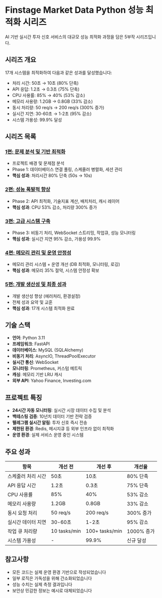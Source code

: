 # Finstage Market Data Python 성능 최적화 시리즈

AI 기반 실시간 투자 신호 서비스의 대규모 성능 최적화 과정을 담은 5부작 시리즈입니다.

## 시리즈 개요

17개 시스템을 최적화하여 다음과 같은 성과를 달성했습니다:

- 처리 시간: 50초 → 10초 (80% 단축)
- API 응답: 1.2초 → 0.3초 (75% 단축)
- CPU 사용률: 85% → 40% (53% 감소)
- 메모리 사용량: 1.2GB → 0.8GB (33% 감소)
- 동시 처리량: 50 req/s → 200 req/s (300% 증가)
- 실시간 지연: 30-60초 → 1-2초 (95% 감소)
- 시스템 가용성: 99.9% 달성

## 시리즈 목록

### [1편: 문제 분석 및 기반 최적화](./01_problem_analysis_and_foundation.md)

- 프로젝트 배경 및 문제점 분석
- Phase 1: 데이터베이스 연결 풀링, 스케줄러 병렬화, 세션 관리
- **핵심 성과**: 처리시간 80% 단축 (50s → 10s)

### [2편: 성능 폭발적 향상](./02_performance_breakthrough.md)

- Phase 2: API 최적화, 기술지표 계산, 배치처리, 캐시 레이어
- **핵심 성과**: CPU 53% 감소, 처리량 300% 증가

### [3편: 고급 시스템 구축](./03_advanced_systems.md)

- Phase 3: 비동기 처리, WebSocket 스트리밍, 작업큐, 성능 모니터링
- **핵심 성과**: 실시간 지연 95% 감소, 가용성 99.9%

### [4편: 메모리 관리 및 운영 안정성](./04_memory_and_operations.md)

- 메모리 관리 시스템 + 운영 개선 (DB 최적화, 모니터링, 로깅)
- **핵심 성과**: 메모리 35% 절약, 시스템 안정성 확보

### [5편: 개발 생산성 및 최종 성과](./05_productivity_and_results.md)

- 개발 생산성 향상 (에러처리, 환경설정)
- 전체 성과 요약 및 교훈
- **핵심 성과**: 17개 시스템 최적화 완료

## 기술 스택

- **언어**: Python 3.11
- **프레임워크**: FastAPI
- **데이터베이스**: MySQL (SQLAlchemy)
- **비동기 처리**: AsyncIO, ThreadPoolExecutor
- **실시간 통신**: WebSocket
- **모니터링**: Prometheus, 커스텀 메트릭
- **캐싱**: 메모리 기반 LRU 캐시
- **외부 API**: Yahoo Finance, Investing.com

## 프로젝트 특징

- **24시간 자동 모니터링**: 실시간 시장 데이터 수집 및 분석
- **백테스팅 검증**: 10년치 데이터 기반 전략 검증
- **텔레그램 실시간 알림**: 투자 신호 즉시 전송
- **제한된 환경**: Redis, 메시지큐 등 외부 인프라 없이 최적화
- **운영 환경**: 실제 서비스 운영 중인 시스템

## 주요 성과

| 항목               | 개선 전      | 개선 후        | 개선율     |
| ------------------ | ------------ | -------------- | ---------- |
| 스케줄러 처리 시간 | 50초         | 10초           | 80% 단축   |
| API 응답 시간      | 1.2초        | 0.3초          | 75% 단축   |
| CPU 사용률         | 85%          | 40%            | 53% 감소   |
| 메모리 사용량      | 1.2GB        | 0.8GB          | 33% 감소   |
| 동시 요청 처리     | 50 req/s     | 200 req/s      | 300% 증가  |
| 실시간 데이터 지연 | 30-60초      | 1-2초          | 95% 감소   |
| 작업 큐 처리량     | 10 tasks/min | 100+ tasks/min | 1000% 증가 |
| 시스템 가용성      | -            | 99.9%          | 신규 달성  |

## 참고사항

- 모든 코드는 실제 운영 환경 기반으로 작성되었습니다
- 일부 로직은 가독성을 위해 간소화되었습니다
- 성능 수치는 실제 측정 결과입니다
- 보안상 민감한 정보는 예시로 대체되었습니다
